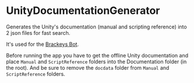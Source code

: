 # UnityDocumentationGenerator
Generates the Unity's documentation (manual and scripting reference) into 2 json files for fast search.

It's used for the [Brackeys Bot](https://github.com/YilianSource/brackeys-bot).

Before running the app you have to get the offline Unity documentation and place `Manual` and `ScriptReference` folders into the Documentation folder (in the root). And be sure to remove the `docdata` folder from `Manual` and `ScriptReference` folders.
